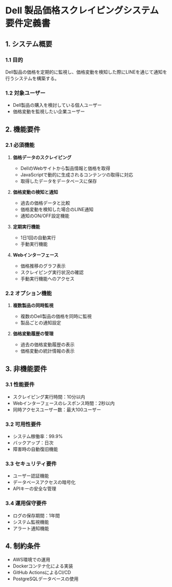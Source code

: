 # Dell 製品価格スクレイピングシステム 要件定義書

## 1. システム概要

### 1.1 目的
Dell製品の価格を定期的に監視し、価格変動を検知した際にLINEを通じて通知を行うシステムを構築する。

### 1.2 対象ユーザー
- Dell製品の購入を検討している個人ユーザー
- 価格変動を監視したい企業ユーザー

## 2. 機能要件

### 2.1 必須機能
1. **価格データのスクレイピング**
   - DellのWebサイトから製品情報と価格を取得
   - JavaScriptで動的に生成されるコンテンツの取得に対応
   - 取得したデータをデータベースに保存

2. **価格変動の検知と通知**
   - 過去の価格データと比較
   - 価格変動を検知した場合のLINE通知
   - 通知のON/OFF設定機能

3. **定期実行機能**
   - 1日1回の自動実行
   - 手動実行機能

4. **Webインターフェース**
   - 価格推移のグラフ表示
   - スクレイピング実行状況の確認
   - 手動実行機能へのアクセス

### 2.2 オプション機能
1. **複数製品の同時監視**
   - 複数のDell製品の価格を同時に監視
   - 製品ごとの通知設定

2. **価格変動履歴の管理**
   - 過去の価格変動履歴の表示
   - 価格変動の統計情報の表示

## 3. 非機能要件

### 3.1 性能要件
- スクレイピング実行時間：10分以内
- Webインターフェースのレスポンス時間：2秒以内
- 同時アクセスユーザー数：最大100ユーザー

### 3.2 可用性要件
- システム稼働率：99.9%
- バックアップ：日次
- 障害時の自動復旧機能

### 3.3 セキュリティ要件
- ユーザー認証機能
- データベースアクセスの暗号化
- APIキーの安全な管理

### 3.4 運用保守要件
- ログの保存期間：1年間
- システム監視機能
- アラート通知機能

## 4. 制約条件
- AWS環境での運用
- Dockerコンテナ化による実装
- GitHub ActionsによるCI/CD
- PostgreSQLデータベースの使用 